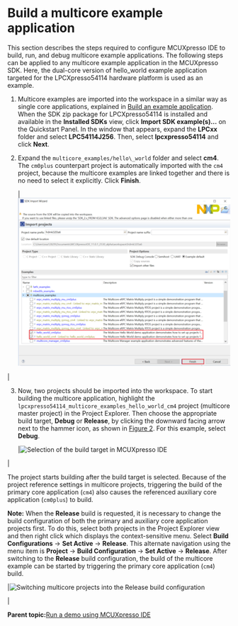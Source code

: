 # Build a multicore example application

This section describes the steps required to configure MCUXpresso IDE to build, run, and debug multicore example applications. The following steps can be applied to any multicore example application in the MCUXpresso SDK. Here, the dual-core version of hello\_world example application targeted for the LPCXpresso54114 hardware platform is used as an example.

1.  Multicore examples are imported into the workspace in a similar way as single core applications, explained in [Build an example application](build_an_example_application.md#). When the SDK zip package for LPCXpresso54114 is installed and available in the **Installed SDKs** view, click **Import SDK example\(s\)…** on the Quickstart Panel. In the window that appears, expand the **LPCxx** folder and select **LPC54114J256**. Then, select **lpcxpresso54114** and click **Next**.

2.  Expand the `multicore_examples/hello\_world` folder and select **cm4**. The `cm0plus` counterpart project is automatically imported with the `cm4` project, because the multicore examples are linked together and there is no need to select it explicitly. Click **Finish**.

    |![](../images/select_hello_world_multicore_example_rel8.png "Select the hello_world multicore example")

|

3.  Now, two projects should be imported into the workspace. To start building the multicore application, highlight the `lpcxpresso54114_multicore_examples_hello_world_cm4` project \(multicore master project\) in the Project Explorer. Then choose the appropriate build target, **Debug** or **Release**, by clicking the downward facing arrow next to the hammer icon, as shown in [Figure 2](build_a_multicore_example_application_002.md#TERMINALSSPUTTY). For this example, select **Debug**.

    |![](../images/7_4_selection_of_build_target_mcuxpresso_ide.png "Selection of the build target in MCUXpresso
											IDE")

|


The project starts building after the build target is selected. Because of the project reference settings in multicore projects, triggering the build of the primary core application \(`cm4`\) also causes the referenced auxiliary core application \(`cm0plus`\) to build.

**Note:** When the **Release** build is requested, it is necessary to change the build configuration of both the primary and auxiliary core application projects first. To do this, select both projects in the Project Explorer view and then right click which displays the context-sensitive menu. Select **Build Configurations** -\> **Set Active** -\> **Release**. This alternate navigation using the menu item is **Project** -\> **Build Configuration** -\> **Set Active** -\> **Release**. After switching to the **Release** build configuration, the build of the multicore example can be started by triggering the primary core application \(`cm4`\) build.

|![](../images/switching_multicore_projects_into_release_build_co.png "Switching multicore projects into the Release build
									configuration")

|

**Parent topic:**[Run a demo using MCUXpresso IDE](../topics/run_a_demo_using_mcuxpresso_ide.md)

